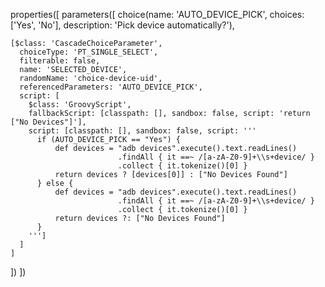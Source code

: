 properties([
  parameters([
    choice(name: 'AUTO_DEVICE_PICK', choices: ['Yes', 'No'], description: 'Pick device automatically?'),

    [$class: 'CascadeChoiceParameter',
      choiceType: 'PT_SINGLE_SELECT',
      filterable: false,
      name: 'SELECTED_DEVICE',
      randomName: 'choice-device-uid',
      referencedParameters: 'AUTO_DEVICE_PICK',
      script: [
        $class: 'GroovyScript',
        fallbackScript: [classpath: [], sandbox: false, script: 'return ["No Devices"]'],
        script: [classpath: [], sandbox: false, script: '''
          if (AUTO_DEVICE_PICK == "Yes") {
              def devices = "adb devices".execute().text.readLines()
                            .findAll { it ==~ /[a-zA-Z0-9]+\\s+device/ }
                            .collect { it.tokenize()[0] }
              return devices ? [devices[0]] : ["No Devices Found"]
          } else {
              def devices = "adb devices".execute().text.readLines()
                            .findAll { it ==~ /[a-zA-Z0-9]+\\s+device/ }
                            .collect { it.tokenize()[0] }
              return devices ?: ["No Devices Found"]
          }
        ''']
      ]
    ]
  ])
])
